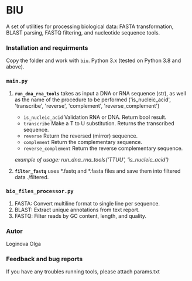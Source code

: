 # **BIU**

A set of utilities for processing biological data: FASTA transformation, BLAST parsing, FASTQ filtering, and nucleotide sequence tools.




### **Installation and requirments**

Copy the folder and work with `biu`. Python 3.x (tested on Python 3.8 and above).





###  **`main.py`** 


1. **`run_dna_rna_tools`** takes as input a DNA or RNA sequence (str), as well as the name of the procedure to be performed ('is_nucleic_acid', 'transcribe', 'reverse', 'complement', 'reverse_complement')

    - `is_nucleic_acid` Validation RNA or DNA. Return bool result.
    - `transcribe` Make a T to U substitution. Returns the transcribed sequence.
    - `reverse` Return the reversed (mirror) sequence. 
    - `complement` Return the complementary sequence. 
    - `reverse_complement` Return the reverse complementary sequence. 

    *example of usage: run_dna_rna_tools('TTUU', 'is_nucleic_acid')*


2. **`filter_fastq`** uses *.fastq and *.fasta files and save them into filtered data ./filtered.


### **`bio_files_processor.py`**

1) FASTA: Convert multiline format to single line per sequence.
2) BLAST: Extract unique annotations from text report.
3) FASTQ: Filter reads by GC content, length, and quality.


### **Autor**

Loginova Olga




### **Feedback and bug reports**

If you have any troubles running tools, please attach params.txt

